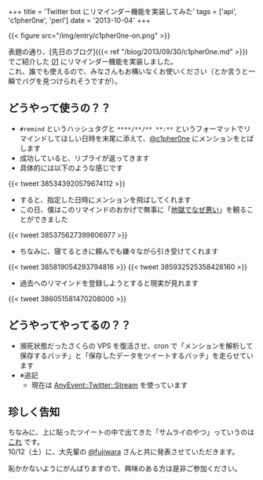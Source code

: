 +++
title = 'Twitter bot にリマインダー機能を実装してみた'
tags = ['api', 'c1pher0ne', 'perl']
date = '2013-10-04'
+++

{{< figure src="/img/entry/c1pher0ne-on.png" >}}

表題の通り、[先日のブログ]({{< ref "/blog/2013/09/30/c1pher0ne.md" >}}) でご紹介した [01](http://twitter.com/c1pher0ne) にリマインダー機能を実装しました。  
これ、誰でも使えるので、みなさんもお構いなくお使いください（とか言うと一瞬でバグを見つけられそうですが）。

<!--more-->

## どうやって使うの？？

- `#remind` というハッシュタグと `****/**/** **:**` というフォーマットでリマインドしてほしい日時を末尾に添えて、[@c1pher0ne](http://twitter.com/c1pher0ne) にメンションをとばします
- 成功していると、リプライが返ってきます
- 具体的には以下のような感じです

{{< tweet 385343920579674112 >}}

- すると、指定した日時にメンションを飛ばしてくれます
- この日、僕はこのリマインドのおかげで無事に「[地獄でなぜ悪い](http://play-in-hell.com)」を観ることができました

{{< tweet 385375627399806977 >}}

- ちなみに、寝てるときに頼んでも嫌々ながら引き受けてくれます

{{< tweet 385819054293794816 >}}
{{< tweet 385932525358428160 >}}

- 過去へのリマインドを登録しようとすると現実が見れます

{{< tweet 386051581470208000 >}}

## どうやってやってるの？？

- 瀕死状態だったさくらの VPS を復活させ、cron で「メンションを解析して保存するバッチ」と「保存したデータをツイートするバッチ」を走らせています
- ※追記
  - 現在は [AnyEvent::Twitter::Stream](http://search.cpan.org/~miyagawa/AnyEvent-Twitter-Stream-0.26/lib/AnyEvent/Twitter/Stream.pm) を使っています

## 珍しく告知

ちなみに、上に貼ったツイートの中で出てきた「サムライのやつ」っていうのは [これ](http://kiban.doorkeeper.jp/events/5291) です。  
10/12（土）に、大先輩の [@fujiwara](https://twitter.com/fujiwara) さんと共に発表させていただきます。

恥かかないようにがんばりますので、興味のある方は是非ご参加ください。
